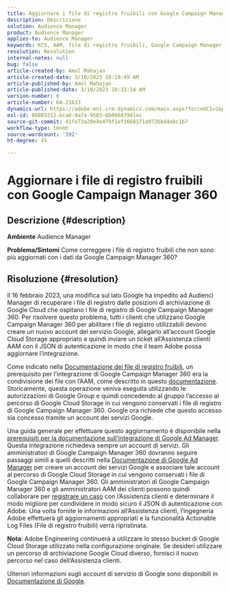 ```yaml
---
title: Aggiornare i file di registro fruibili con Google Campaign Manager 360
description: Descrizione
solution: Audience Manager
product: Audience Manager
applies-to: Audience Manager
keywords: KCS, AAM, file di registro fruibili, Google Campaign Manager 360
resolution: Resolution
internal-notes: null
bug: false
article-created-by: Amol Mahajan
article-created-date: 3/10/2023 10:19:49 AM
article-published-by: Amol Mahajan
article-published-date: 3/10/2023 10:33:14 AM
version-number: 6
article-number: KA-21633
dynamics-url: https://adobe-ent.crm.dynamics.com/main.aspx?forceUCI=1&pagetype=entityrecord&etn=knowledgearticle&id=fe984313-2dbf-ed11-83ff-6045bd006268
exl-id: 80803212-bcab-4a7a-9583-6b066879d1ec
source-git-commit: 41fe73a29e4e479f1ef3668171a9726bd4e8c1b7
workflow-type: tm+mt
source-wordcount: '392'
ht-degree: 1%

---
```


# Aggiornare i file di registro fruibili con Google Campaign Manager 360

## Descrizione {#description}

<b>Ambiente</b>
Audience Manager


<b>Problema/Sintomi</b>
Come correggere i file di registro fruibili che non sono più aggiornati con i dati da Google Campaign Manager 360?


## Risoluzione {#resolution}


Il 16 febbraio 2023, una modifica sul lato Google ha impedito ad Audienci Manager di recuperare i file di registro dalle posizioni di archiviazione di Google Cloud che ospitano i file di registro di Google Campaign Manager 360. Per risolvere questo problema, tutti i clienti che utilizzano Google Campaign Manager 360 per abilitare i file di registro utilizzabili devono creare un nuovo account del servizio Google, allegarlo all’account Google Cloud Storage appropriato e quindi inviare un ticket all’Assistenza clienti AAM con il JSON di autenticazione in modo che il team Adobe possa aggiornare l’integrazione.

Come indicato nella [Documentazione dei file di registro fruibili](https://experienceleague.adobe.com/docs/audience-manager/user-guide/implementation-integration-guides/media-data-integration/actionable-log-files.html?lang=en), un prerequisito per l’integrazione di Google Campaign Manager 360 era la condivisione dei file con l’AAM, come descritto in questo [documentazione](https://experienceleague.adobe.com/docs/audience-manager/user-guide/reporting/audience-optimization-reports/audience-optimization-advertisers/import-dcm.html?lang=en). Storicamente, questa operazione veniva eseguita utilizzando le autorizzazioni di Google Group e quindi concedendo al gruppo l’accesso al percorso di Google Cloud Storage in cui vengono conservati i file di registro di Google Campaign Manager 360. Google ora richiede che questo accesso sia concesso tramite un account dei servizi Google.

Una guida generale per effettuare questo aggiornamento è disponibile nella [prerequisiti per la documentazione sull’integrazione di Google Ad Manager](https://experienceleague.adobe.com/docs/audience-manager/user-guide/reporting/audience-optimization-reports/audience-optimization-publishers/import-dfp.html?lang=en). Questa integrazione richiedeva sempre un account di servizi. Gli amministratori di Google Campaign Manager 360 dovranno seguire passaggi simili a quelli descritti nella [Documentazione di Google Ad Manager](https://experienceleague.adobe.com/docs/audience-manager/user-guide/reporting/audience-optimization-reports/audience-optimization-publishers/import-dfp.html?lang=en) per creare un account dei servizi Google e associare tale account al percorso di Google Cloud Storage in cui vengono conservati i file di Google Campaign Manager 360. Gli amministratori di Google Campaign Manager 360 e gli amministratori AAM dei clienti possono quindi collaborare per [registrare un caso](https://experienceleague.adobe.com/docs/customer-one/using/home.html) con l’Assistenza clienti e determinare il modo migliore per condividere in modo sicuro il JSON di autenticazione con Adobe. Una volta fornite le informazioni all’Assistenza clienti, l’ingegneria Adobe effettuerà gli aggiornamenti appropriati e la funzionalità Actionable Log Files (File di registro fruibili) verrà ripristinata.

<b>Nota</b>: Adobe Engineering continuerà a utilizzare lo stesso bucket di Google Cloud Storage utilizzato nella configurazione originale. Se desideri utilizzare un percorso di archiviazione Google Cloud diverso, fornisci il nuovo percorso nel caso dell’Assistenza clienti.

Ulteriori informazioni sugli account di servizio di Google sono disponibili in [Documentazione di Google](https://cloud.google.com/iam/docs/service-accounts-create#creating_a_service_account).
